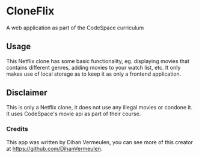 # CloneFlix

A web application as part of the CodeSpace curriculum

## Usage

This Netflix clone has some basic functionality, eg. displaying movies that contains different genres, adding movies to your watch list, etc. 
It only makes use of local storage as to keep it as only a frontend application.

## Disclaimer

This is only a Netflix clone, it does not use any illegal movies or condone it. 
It uses CodeSpace's movie api as part of their course. 

### Credits

This app was written by Dihan Vermeulen, you can see more of this creator at https://github.com/DihanVermeulen.